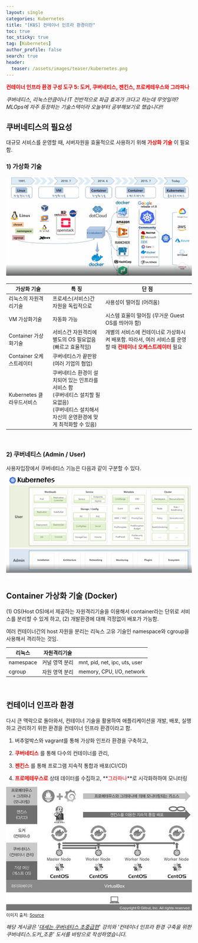 ```yaml
---
layout: single  
categories: Kubernetes
title: "[K8S] 컨테이너 인프라 환경이란"
toc: true
toc_sticky: true
tag: [Kubernetes]
author_profile: false
search: true
header:
  teaser: /assets/images/teaser/kubernetes.png
---
```


**<span style="color:#ff0000">컨테이너 인프라 환경 구성 도구 5: 도커, 쿠버네티스, 젠킨스, 프로케테우스와 그라파나</span>**

*쿠버네티스, 리눅스만큼이나 IT 전반적으로 파급 효과가 크다고 하는데 무엇일까? MLOps에 자주 등장하는 기술스택이라 오늘부터 공부해보기로 했습니다!!*


## 쿠버네티스의 필요성

대규모 서비스를 운영할 때, 서버자원을 효율적으로 사용하기 위해  **<span style="color:#ff0000">가상화 기술</span>** 이 필요함.

### 1) 가상화 기술

<img src="/assets/images/2023-09-30-Kubernetes/overview.png" /><br/>

| 가상화 기술 | 특 징 | 단 점 |
|------|-------------|--------|
| 리눅스의 자원격리기술 | 프로세스(서비스)간 자원을 독립적으로 | 사용성이 떨어짐 (어려움) |
| VM 가상화기술 | 자동화 가능 | 시스템 효율이 떨어짐 (무거운 Guest OS를 띄어야 함) |
| Container 가상화기술 | 서비스간 자원격리에 별도의 OS 필요없음 (빠르고 효율적임) | 개별의 서비스에 컨테이너로 가상화시켜 배포함. 따라서, 여러 서비스를 운영할 때 **<span style="color:#ff0000">컨테이너 오케스트레이터</span>** 필요 |
| Container 오케스트레이터 | 쿠버네티스가 끝판왕 (여러 기업의 협업) |  |
| Kubernetes 클라우드서비스 | 쿠버네티스 환경이 설치되어 있는 인프라를 서비스 함<br>(쿠버네티스 설치할 필요없음)<br>(쿠버네티스 설치해서 자신의 운영환경에 맞게 최적화할 수 있음)| |

<br/>

### 2) 쿠버네티스 (Admin / User)

사용자입장에서 쿠버네티스 기능은 다음과 같이 구분할 수 있다.

<img src="/assets/images/2023-09-30-Kubernetes/kubernetes.png" /><br/>


## Container 가상화 기술 (Docker)

(1) OS(Host OS)에서 제공하는 자원격리기술을 이용해서 container라는 단위로 서비스를 분리할 수 있게 하고, (2) 개발환경에 대해 걱정없이 배포가 가능함.

여러 컨테이너간의 host 자원을 분리는 리눅스 고유 기술인 namespace와 cgroup을 사용해서 격리하는 것임.

| 리눅스 | 자원격리기술 | |
|------|-------|-----------|
| namespace | 커널 영역 분리 | mnt, pid, net, ipc, uts, user | 
| cgroup | 자원 영역 분리 | memory, CPU, I/O, network |

<br/>

## 컨테이너 인프라 환경

다시 큰 맥락으로 돌아와서, 컨테이너 기술을 활용하여 애플리케이션을 개발, 배포, 실행하고 관리하기 위한 환경을 컨테이너 인프라 환경이라고 함.

1. 버추얼박스와 vagrant를 통해 가상화 인프라 환경을 구축하고, 

2. **<span style="color:#ff0000">쿠버네티스</span>** 를 통해 다수의 컨테이너를 관리, 

3. **<span style="color:#ff0000">젠킨스</span>** 를 통해 프로그램 지속적 통합과 배포(CI/CD)

4. **<span style="color:#ff0000">프로메테우스로</span>** 상태 데이터를 수집하고, **<span style="color:#ff0000">그라파나</span>**로 시각화하하여 모니터링


<img src="/assets/images/2023-09-30-Kubernetes/container_infra.jpg" /><br/>
<small>이미지 출처: [Source](https://thebook.io/080241/0014/)</small>


*해당 게시글은 '[대세는 쿠버네티스 초중급편](https://www.inflearn.com/course/%EC%BF%A0%EB%B2%84%EB%84%A4%ED%8B%B0%EC%8A%A4-%EA%B8%B0%EC%B4%88?gad=1&gclid=CjwKCAjwvfmoBhAwEiwAG2tqzAD7E333fVc-gkDWnwIGPKATXtXbd3yC2CaV8GF4w-Ha70ouUlGIlRoCBlAQAvD_BwE)' 강의와 '컨테이너 인프라 환경 구축을 위한 쿠버네티스.도커_조훈' 도서를 바탕으로 작성하였습니다.*